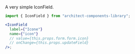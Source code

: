 A very simple IconField.

```jsx
import { IconField } from "architect-components-library";

<IconField
  label={"Icone"}
  name={"icon"}
  // value={this.props.form.form.icon}
  // onChange={this.props.updateField}
/>;
```
